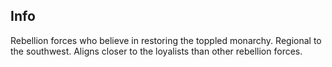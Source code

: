 ## Info
Rebellion forces who believe in restoring the toppled monarchy. Regional to the southwest. Aligns closer to the loyalists than other rebellion forces.
